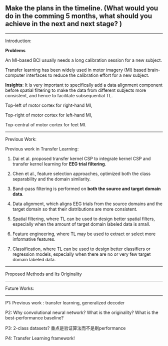 ## Make the plans in the timeline. (What would you do in the comming 5 months, what should you achieve in the next and next stage? ) 

---

Introduction: 

**Problems**

An MI-based BCI usually needs a long calibration session for a new subject. 

Transfer learning has been widely used in motor imagery (MI) based brain-computer interfaces to reduce the calibration effort for a new subject. 

**Insights**: It is very important to specifically add a data alignment component before spatial filtering to make the data from different subjects more consistent, and hence to facilitate subsequential TL.



Top-left of motor cortex for right-hand MI, 

Top-right of motor cortex for left-hand MI, 

Top-central of motor cortex for feet MI. 

---

Previous Work: 

Previous work in Transfer Learning: 

1. Dai et al. proposed transfer kernel CSP to integrate kernel CSP and transfer kernel learning for **EEG trial filtering**.

2. Chen et al., feature selection approaches, optimized both the class separability and the domain similarity. 

3. Band-pass filtering is performed on **both the source and target domain data**. 

4. Data alignment, which aligns EEG trials from the source domains and the target domain so that their distributions are more consistent. 

5. Spatial filtering, where TL can be used to design better spatial filters, especially when the amount of target domain labeled data is small. 

6. Feature engineering, where TL may be used to extract or select more informative features. 

7. Classification, where TL can be used to design better classifiers or regression models, especially when there are no or very few target domain labeled data. 

---

Proposed Methods and Its Originality 

---

Future Works: 

---

P1: Previous work : transfer learning, generalized decoder

P2: Why convolutional neural network? What is the originality? What is the best-performance baseline?

P3: 2-class datasets? 重点是验证算法而不是刷performance

P4: Transfer Learning framework!
